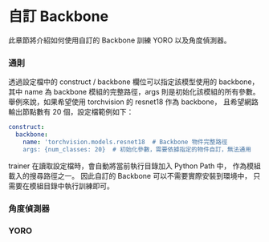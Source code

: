 # 自訂 Backbone

此章節將介紹如何使用自訂的 Backbone 訓練 YORO 以及角度偵測器。  

### 通則

透過設定檔中的 construct / backbone 欄位可以指定該模型使用的 backbone，
其中 name 為 backbone 模組的完整路徑，args 則是初始化該模組的所有參數。  
舉例來說，如果希望使用 torchvision 的 resnet18 作為 backbone，
且希望網路輸出節點數有 20 個，設定檔範例如下：

```yaml
construct:
  backbone:
    name: 'torchvision.models.resnet18  # Backbone 物件完整路徑
    args: {num_classes: 20}  # 初始化參數，需要依據指定的物件自訂，無法通用
```

trainer 在讀取設定檔時，會自動將當前執行目錄加入 Python Path 中，
作為模組載入的搜尋路徑之一。
因此自訂的 Backbone 可以不需要實際安裝到環境中，
只需要在模組目錄中執行訓練即可。

### 角度偵測器

### YORO

